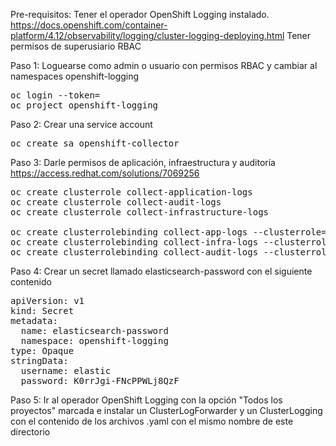 Pre-requisitos:
Tener el operador OpenShift Logging instalado.
https://docs.openshift.com/container-platform/4.12/observability/logging/cluster-logging-deploying.html
Tener permisos de superusiario RBAC

Paso 1: Loguearse como admin o usuario con permisos RBAC y cambiar al namespaces openshift-logging
<pre>
oc login --token=<your token>
oc project openshift-logging
</pre>

Paso 2: Crear una service account
<pre>
oc create sa openshift-collector
</pre>

Paso 3: Darle permisos de aplicación, infraestructura y auditoría
https://access.redhat.com/solutions/7069256
<pre>
oc create clusterrole collect-application-logs
oc create clusterrole collect-audit-logs
oc create clusterrole collect-infrastructure-logs

oc create clusterrolebinding collect-app-logs --clusterrole=collect-application-logs --serviceaccount openshift-logging:openshift-collector
oc create clusterrolebinding collect-infra-logs --clusterrole=collect-infrastructure-logs --serviceaccount openshift-logging:openshift-collector
oc create clusterrolebinding collect-audit-logs --clusterrole=collect-audit-logs --serviceaccount openshift-logging:openshift-collector
</pre>

Paso 4: Crear un secret llamado elasticsearch-password con el siguiente contenido
<pre>
apiVersion: v1
kind: Secret
metadata:
  name: elasticsearch-password
  namespace: openshift-logging
type: Opaque
stringData:
  username: elastic
  password: K0rrJgi-FNcPPWLj8QzF
</pre>

Paso 5: Ir al operador OpenShift Logging con la opción "Todos los proyectos" marcada e instalar un ClusterLogForwarder y un ClusterLogging con el contenido de los archivos .yaml con el mismo nombre de este directorio